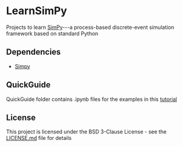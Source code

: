 # LearnSimPy
Projects to learn [SimPy](https://simpy.readthedocs.io/en/latest/index.html)---a process-based discrete-event simulation framework based on standard Python

## Dependencies
* [Simpy](https://simpy.readthedocs.io/en/latest/index.html)

## QuickGuide
QuickGuide folder contains .ipynb files for the examples in this [tutorial](https://simpy.readthedocs.io/en/latest/simpy_intro/index.html)

## License

This project is licensed under the BSD 3-Clause License - see the [LICENSE.md](LICENSE.md) file for details


